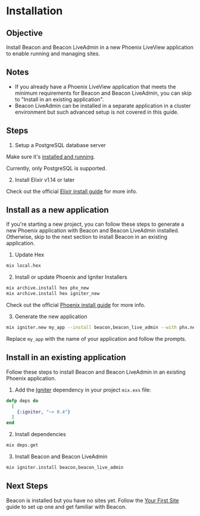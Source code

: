 # Installation

## Objective

Install Beacon and Beacon LiveAdmin in a new Phoenix LiveView application to enable running and managing sites.

## Notes

- If you already have a Phoenix LiveView application that meets the minimum requirements for Beacon and Beacon LiveAdmin, you can skip to "Install in an existing application".
- Beacon LiveAdmin can be installed in a separate application in a cluster environment but such advanced setup is not covered in this guide.

## Steps

1. Setup a PostgreSQL database server

Make sure it's [installed and running](https://wiki.postgresql.org/wiki/Detailed_installation_guides).

Currently, only PostgreSQL is supported.

2. Install Elixir v1.14 or later

Check out the official [Elixir install guide](https://elixir-lang.org/install.html) for more info.

## Install as a new application

If you're starting a new project, you can follow these steps to generate a new Phoenix application with Beacon and Beacon LiveAdmin installed.
Otherwise, skip to the next section to install Beacon in an existing application.

1. Update Hex

  ```sh
  mix local.hex
  ```

2. Install or update Phoenix and Igniter Installers

  ```sh
  mix archive.install hex phx_new
  mix archive.install hex igniter_new
  ```

Check out the official [Phoenix install guide](https://hexdocs.pm/phoenix/installation.html) for more info.

3. Generate the new application

  ```sh
  mix igniter.new my_app --install beacon,beacon_live_admin --with phx.new
  ```

Replace `my_app` with the name of your application and follow the prompts.

## Install in an existing application

Follow these steps to install Beacon and Beacon LiveAdmin in an existing Phoenix application.

1. Add the [Igniter](https://hex.pm/packages/igniter) dependency in your project `mix.exs` file:

  ```elixir
  defp deps do
    [
      {:igniter, "~> 0.4"}
    ]
  end
  ```

2. Install dependencies

  ```sh
  mix deps.get
  ```

3. Install Beacon and Beacon LiveAdmin

  ```sh
  mix igniter.install beacon,beacon_live_admin
  ```

## Next Steps

Beacon is installed but you have no sites yet. Follow the [Your First Site](your-first-site.md) guide to set up one and get familiar with Beacon.
